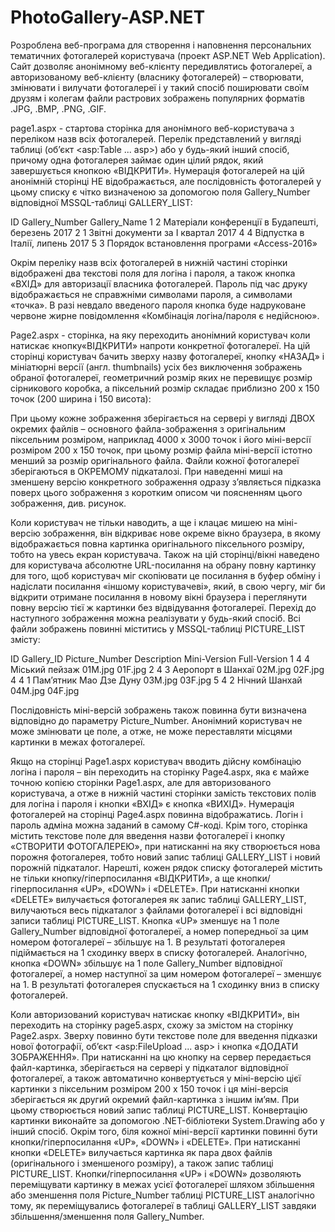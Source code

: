 # PhotoGallery-ASP.NET
Розроблена веб-програма для створення і наповнення персональних тематичних фотогалерей користувача (проект ASP.NET Web Application). Сайт дозволяє анонімному веб-клієнту передивлятись фотогалереї, а авторизованому веб-клієнту (власнику фотогалерей) – створювати, змінювати і вилучати фотогалереї і у такий спосіб поширювати своїм друзям і колегам файли растрових зображень популярних форматів .JPG, .BMP, .PNG, .GIF.

page1.aspx	- стартова сторінка для анонімного веб-користувача з переліком назв всіх фотогалерей. Перелік  представлений у вигляді таблиці (об’єкт <asp:Table ... asp>) або у будь-який інший спосіб, причому одна фотогалерея займає один цілий рядок, який завершується кнопкою «ВІДКРИТИ». Нумерація фотогалерей на цій анонімній сторінці НЕ відображається, але послідовність фотогалерей у цьому списку є чітко визначеною за допомогою поля Gallery_Number відповідної MSSQL-таблиці GALLERY_LIST:

ID	Gallery_Number	Gallery_Name
1	2	Матеріали конференції в Будапешті, березень 2017
2	1	Звітні документи за І квартал 2017
4	4	Відпустка в Італії, липень 2017
5	3	Порядок встановлення програми «Access-2016»

Окрім переліку назв всіх фотогалерей в нижній частині сторінки відображені два текстові поля для логіна і пароля, а також кнопка «ВХІД» для авторизації власника фотогалерей. Пароль під час друку відображається не справжніми символами пароля, а символами «точка». В разі невдало введеного пароля кнопка буде надруковане червоне жирне повідомлення «Комбінація логіна/пароля є недійсною».

Page2.aspx	- сторінка, на яку переходить анонімний користувач коли натискає кнопку«ВІДКРИТИ» напроти конкретної фотогалереї. На цій сторінці користувач бачить зверху назву фотогалереї, кнопку «НАЗАД» і мініатюрні версії (англ. thumbnails) усіх без виключення зображень обраної фотогалереї, геометричний розмір яких не перевищує розмір сірникового коробка, а піксельний розмір складає приблизно 200 х 150 точок (200 ширина і 150 висота):
 
При цьому кожне зображення зберігається на сервері у вигляді ДВОХ окремих файлів – основного файла-зображення з оригінальним піксельним розміром, наприклад 4000 х 3000 точок і його міні-версії розміром 200 х 150 точок, при цьому розмір файла міні-версії істотно менший за розмір оригінального файла. Файли кожної фотогалереї зберігаються в ОКРЕМОМУ підкаталозі. При наведенні миші на зменшену версію конкретного зображення одразу з’являється підказка поверх цього зображення з коротким описом чи поясненням цього зображення, див. рисунок.

Коли користувач не тільки наводить, а ще і клацає мишею на міні-версію зображення, він відкриває нове окреме вікно браузера, в якому відображається повна картинка оригінального піксельного розміру, тобто на увесь екран користувача. Також на цій сторінці/вікні наведено для користувача абсолютне URL-посилання на обрану повну картинку для того, щоб користувач міг скопіювати це посилання в буфер обміну і надіслати посилання «іншому користувачеві», який, в свою чергу, міг би відкрити отримане посилання в новому вікні браузера і переглянути повну версію тієї ж картинки без відвідування фотогалереї.   Перехід до наступного зображення можна реалізувати у будь-який спосіб. 
Всі файли зображень повинні міститись у MSSQL-таблиці PICTURE_LIST змісту:


ID	Gallery_ID	Picture_Number	Description	Mini-Version	Full-Version
1	4	4	Міський пейзаж	01M.jpg	01F.jpg
2	4	3	Аеропорт в Шанхаї	02M.jpg	02F.jpg
4	4	1	Пам’ятник Мао Дзе Дуну 	03M.jpg	03F.jpg
5	4	2	Нічний Шанхай	04M.jpg	04F.jpg

Послідовність міні-версій зображень також повинна бути визначена відповідно до параметру Picture_Number. Анонімний користувач не може змінювати це поле, а отже, не може переставляти місцями картинки в межах фотогалереї.

Якщо на сторінці Page1.aspx користувач вводить дійсну комбінацію логіна і пароля – він переходить на сторінку Page4.aspx, яка є майже точною копією сторінки Page1.aspx, але для авторизованого користувача, а отже в нижній частині сторінки замість текстових полів для логіна і пароля і кнопки «ВХІД» є кнопка «ВИХІД». Нумерація фотогалерей на сторінці Page4.aspx повинна відображатись. Логін і пароль адміна можна заданий в самому C#-коді. Крім того, сторінка містить текстове поле для введення назви фотогалереї і кнопку «СТВОРИТИ ФОТОГАЛЕРЕЮ», при натисканні на яку створюється нова порожня фотогалерея, тобто новий запис таблиці GALLERY_LIST і новий порожній підкаталог. Нарешті, кожен рядок списку фотогалерей містить не тільки кнопку/гіперпосилання «ВІДКРИТИ», а ще кнопки/гіперпосилання «UP», «DOWN» і «DELETE». При натисканні кнопки «DELETE» вилучається фотогалерея як запис таблиці GALLERY_LIST, вилучаються весь підкаталог з файлами фотогалереї і всі відповідні записи таблиці PICTURE_LIST. Кнопка «UP» зменшує на 1 поле  Gallery_Number відповідної фотогалереї, а номер попередньої за цим номером фотогалереї – збільшує на 1. В результаті фотогалерея підіймається на 1 сходинку вверх в списку фотогалерей. Аналогічно, кнопка «DOWN» збільшує на 1 поле Gallery_Number відповідної фотогалереї, а номер наступної за цим номером фотогалереї – зменшує на 1. В результаті фотогалерея спускається на 1 сходинку вниз в списку фотогалерей. 

Коли авторизований користувач натискає кнопку «ВІДКРИТИ», він переходить на сторінку page5.aspx, схожу за змістом на сторінку Page2.aspx. Зверху повинно бути текстове поле для введення підказки нової фотографії, об’єкт <asp:FileUpload ... asp> і кнопка «ДОДАТИ ЗОБРАЖЕННЯ». При натисканні на цю кнопку на сервер передається файл-картинка, зберігається на сервері у підкаталог відповідної фотогалереї, а також автоматично конвертується у міні-версію цієї картинки з піксельним розміром 200 х 150 точок і ця міні-версія зберігається як другий окремий файл-картинка з іншим ім’ям. При цьому створюється новий запис таблиці PICTURE_LIST. Конвертацію картинки виконайте за допомогою   .NET-бібліотеки System.Drawing або у інший спосіб. Окрім того, біля кожної міні-версії картинки повинні бути кнопки/гіперпосилання «UP», «DOWN» і «DELETE». При натисканні кнопки «DELETE» вилучається картинка як пара двох файлів (оригінального і зменшеного розміру), а також запис таблиці PICTURE_LIST. Кнопки/гіперпосилання «UP» і «DOWN» дозволяють переміщувати картинку в межах усієї фотогалереї шляхом збільшення або зменшення поля Picture_Number таблиці PICTURE_LIST аналогічно тому, як переміщувались фотогалереї в таблиці GALLERY_LIST завдяки збільшення/зменшення поля Gallery_Number.
